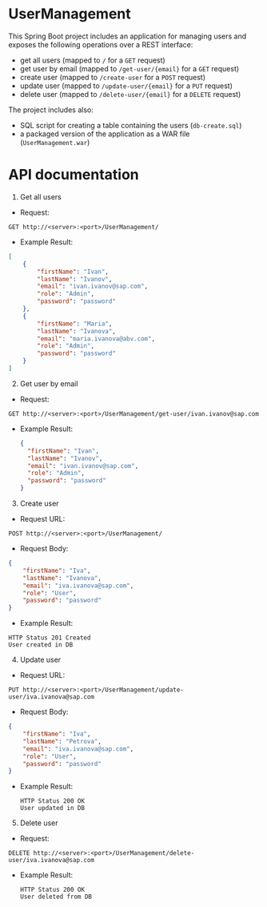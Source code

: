 # UserManagement
This Spring Boot project includes an application for managing users and exposes the following operations over a REST interface:

- get all users (mapped to `/` for a `GET` request)
- get user by email (mapped to `/get-user/{email}` for a `GET` request)
- create user (mapped to `/create-user` for a `POST` request)
- update user (mapped to `/update-user/{email}` for a `PUT` request)
- delete user (mapped to `/delete-user/{email}` for a `DELETE` request)


The project includes also:
- SQL script for creating a table containing the users (`db-create.sql`)
- a packaged version of the application as a WAR file (`UserManagement.war`)


# API documentation

1. Get all users
  - Request:
  ```
  GET http://<server>:<port>/UserManagement/
  ```
  - Example Result:
  ```JSON
  [
      {
          "firstName": "Ivan",
          "lastName": "Ivanov",
          "email": "ivan.ivanov@sap.com",
          "role": "Admin",
          "password": "password"
      },
      {
          "firstName": "Maria",
          "lastName": "Ivanova",
          "email": "maria.ivanova@abv.com",
          "role": "Admin",
          "password": "password"
      }
  ]
  ```
2. Get user by email
  - Request:
  ```
  GET http://<server>:<port>/UserManagement/get-user/ivan.ivanov@sap.com
  ```

  - Example Result:

    ```JSON
    {
      "firstName": "Ivan",
      "lastName": "Ivanov",
      "email": "ivan.ivanov@sap.com",
      "role": "Admin",
      "password": "password"
    }
    ```

3. Create user
  - Request URL:
  ```
  POST http://<server>:<port>/UserManagement/
  ```

  - Request Body:
  ```JSON
  {
      "firstName": "Iva",
      "lastName": "Ivanova",
      "email": "iva.ivanova@sap.com",
      "role": "User",
      "password": "password"
  }
  ```
  - Example Result:
  ```
  HTTP Status 201 Created
  User created in DB
  ```

4. Update user
  - Request URL:
  ```
  PUT http://<server>:<port>/UserManagement/update-user/iva.ivanova@sap.com
  ```

  - Request Body:
  ```JSON
  {
      "firstName": "Iva",
      "lastName": "Petrova",
      "email": "iva.ivanova@sap.com",
      "role": "User",
      "password": "password"
  }
  ```

  - Example Result:

    ```
    HTTP Status 200 OK
    User updated in DB
    ```

5. Delete user
  - Request:
  ```
  DELETE http://<server>:<port>/UserManagement/delete-user/iva.ivanova@sap.com
```

  - Example Result:

    ```
    HTTP Status 200 OK
    User deleted from DB
    ```
